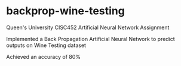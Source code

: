 # backprop-wine-testing
Queen's University CISC452 Artificial Neural Network Assignment

Implemented a Back Propagation Artificial Neural Network to predict outputs on Wine Testing dataset

Achieved an accuracy of 80%

